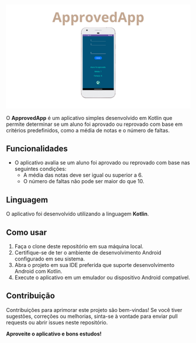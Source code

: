 ![Meu Portfólio](https://github.com/francovinicius/approvedApp/blob/main/ApproveApp.svg)

O **ApprovedApp** é um aplicativo simples desenvolvido em Kotlin que permite determinar se um aluno foi aprovado ou reprovado com base em critérios predefinidos, como a média de notas e o número de faltas.

## Funcionalidades

- O aplicativo avalia se um aluno foi aprovado ou reprovado com base nas seguintes condições:
  - A média das notas deve ser igual ou superior a 6.
  - O número de faltas não pode ser maior do que 10.

## Linguagem

O aplicativo foi desenvolvido utilizando a linguagem **Kotlin**.

## Como usar

1. Faça o clone deste repositório em sua máquina local.
2. Certifique-se de ter o ambiente de desenvolvimento Android configurado em seu sistema.
3. Abra o projeto em sua IDE preferida que suporte desenvolvimento Android com Kotlin.
4. Execute o aplicativo em um emulador ou dispositivo Android compatível.

## Contribuição

Contribuições para aprimorar este projeto são bem-vindas! Se você tiver sugestões, correções ou melhorias, sinta-se à vontade para enviar pull requests ou abrir issues neste repositório.

**Aproveite o aplicativo e bons estudos!**
